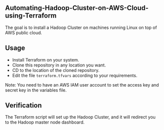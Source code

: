 ## Automating-Hadoop-Cluster-on-AWS-Cloud-using-Terraform

The goal is to install a Hadoop Cluster on machines running Linux on top of AWS public cloud.

## Usage

- Install Terraform on your system.
- Clone this repository in any location you want.
- CD to the location of the cloned repository.
- Edit the file ``terraform.tfvars`` according to your requirements.

Note: You need to have an AWS IAM user account to set the access key and secret key in the variables file.

## Verification

The Terraform script will set up the Hadoop Cluster, and it will redirect you to the Hadoop master node dashboard. 
